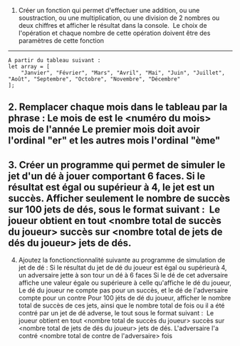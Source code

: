 1. Créer un fonction qui permet d'effectuer une addition, ou une soustraction, ou une multiplication, ou une division de 2 nombres ou deux chiffres et afficher le résultat dans la console. 
​
Le choix de l'opération et chaque nombre de cette opération doivent être des paramètres de cette fonction
​
​
---
    A partir du tableau suivant :
    let array = [
        "Janvier", "Février", "Mars", "Avril", "Mai", "Juin", "Juillet", "Août", "Septembre", "Octobre", "Novembre", "Décembre"
    ];
​
​
2. Remplacer chaque mois dans le tableau par la phrase :
Le mois de <Nom du mois> est le <numéro du mois> <ordinal> mois de l'année
Le premier mois doit avoir l'ordinal "er" et les autres mois l'ordinal "ème"
​
---
​
3. Créer un programme qui permet de simuler le jet d'un dé à jouer comportant 6 faces.
Si le résultat est égal ou supérieur à 4, le jet est un succès.
Afficher seulement le nombre de succès sur 100 jets de dés, sous le format suivant :
​
Le joueur obtient en tout <nombre total de succès du joueur> succès sur <nombre total de jets de dés du joueur> jets de dés.
​
---
4. Ajoutez la fonctionctionnalité suivante au programme de simulation de jet de dé :
Si le résultat du jet de dé du joueur est égal ou supérieurà 4, un adversaire jette à son tour un dé à 6 faces
Si le dé de cet adversaire affiche une valeur égale ou supérieure à celle qu'affiche le dé du joueur,
Le dé du joueur ne compte pas pour un succès, et le dé de l'adversaire compte pour un contre
Pour 100 jéts de dé du joueur, afficher le nombre total de succès de ces jets,
ainsi que le nombre total de fois ou il a été contré par un jet de dé adverse,
le tout sous le format suivant :
​
Le joueur obtient en tout <nombre total de succès du joueur> succès sur <nombre total de jets de dés du joueur> jets de dés.
L'adversaire l'a contré <nombre total de contre de l'adversaire> fois